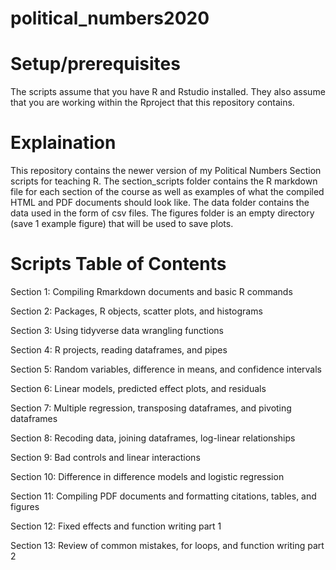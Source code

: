 # political_numbers2020


# Setup/prerequisites
The scripts assume that you have R and Rstudio installed. They also assume that you are working within the Rproject that this repository contains. 

# Explaination
This repository contains the newer version of my Political Numbers Section scripts for teaching R. The section_scripts folder contains the R markdown file for each section of the course as well as examples of what the compiled HTML and PDF documents should look like. The data folder contains the data used in the form of csv files. The figures folder is an empty directory (save 1 example figure) that will be used to save plots.

# Scripts Table of Contents

Section 1: Compiling Rmarkdown documents and basic R commands

Section 2: Packages, R objects, scatter plots, and histograms

Section 3: Using tidyverse data wrangling functions

Section 4: R projects, reading dataframes, and pipes

Section 5: Random variables, difference in means, and confidence intervals

Section 6: Linear models, predicted effect plots, and residuals

Section 7: Multiple regression, transposing dataframes, and pivoting dataframes

Section 8: Recoding data, joining dataframes, log-linear relationships

Section 9: Bad controls and linear interactions

Section 10:  Difference in difference models and logistic regression

Section 11: Compiling PDF documents and formatting citations, tables, and figures

Section 12: Fixed effects and function writing part 1

Section 13: Review of common mistakes, for loops, and function writing part 2



